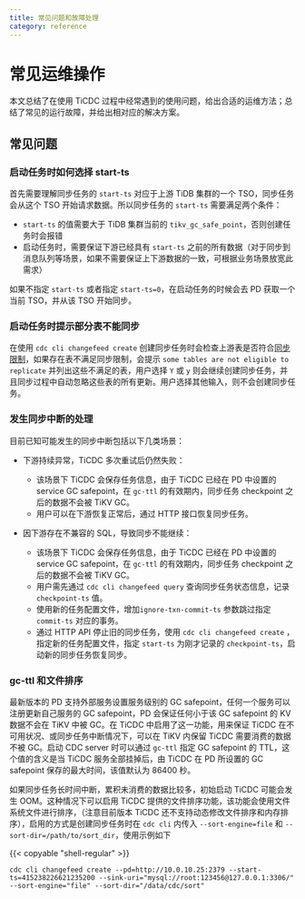 ```yaml
---
title: 常见问题和故障处理
category: reference
---
```


# 常见运维操作

本文总结了在使用 TiCDC 过程中经常遇到的使用问题，给出合适的运维方法；总结了常见的运行故障，并给出相对应的解决方案。

## 常见问题

### 启动任务时如何选择 start-ts

首先需要理解同步任务的 `start-ts` 对应于上游 TiDB 集群的一个 TSO，同步任务会从这个 TSO 开始请求数据。所以同步任务的 `start-ts` 需要满足两个条件：

- `start-ts` 的值需要大于 TiDB 集群当前的 `tikv_gc_safe_point`，否则创建任务时会报错
- 启动任务时，需要保证下游已经具有 `start-ts` 之前的所有数据（对于同步到消息队列等场景，如果不需要保证上下游数据的一致，可根据业务场景放宽此需求）

如果不指定 `start-ts` 或者指定 `start-ts=0`，在启动任务的时候会去 PD 获取一个当前 TSO，并从该 TSO 开始同步。

### 启动任务时提示部分表不能同步

在使用 `cdc cli changefeed create` 创建同步任务时会检查上游表是否符合[同步限制](/reference/tools/ticdc/overview.md#同步限制)，如果存在表不满足同步限制，会提示 `some tables are not eligible to replicate` 并列出这些不满足的表，用户选择 `Y` 或 `y` 则会继续创建同步任务，并且同步过程中自动忽略这些表的所有更新。用户选择其他输入，则不会创建同步任务。

### 发生同步中断的处理

目前已知可能发生的同步中断包括以下几类场景：

- 下游持续异常，TiCDC 多次重试后仍然失败：

    - 该场景下 TiCDC 会保存任务信息，由于 TiCDC 已经在 PD 中设置的 service GC safepoint，在 `gc-ttl` 的有效期内，同步任务 checkpoint 之后的数据不会被 TiKV GC。
    - 用户可以在下游恢复正常后，通过 HTTP 接口恢复同步任务。

- 因下游存在不兼容的 SQL，导致同步不能继续：

    - 该场景下 TiCDC 会保存任务信息，由于 TiCDC 已经在 PD 中设置的 service GC safepoint，在 `gc-ttl` 的有效期内，同步任务 checkpoint 之后的数据不会被 TiKV GC。
    - 用户需先通过 `cdc cli changefeed query` 查询同步任务状态信息，记录 `checkpoint-ts` 值。
    - 使用新的任务配置文件，增加`ignore-txn-commit-ts` 参数跳过指定 `commit-ts` 对应的事务。
    - 通过 HTTP API 停止旧的同步任务，使用 `cdc cli changefeed create` ，指定新的任务配置文件，指定 `start-ts` 为刚才记录的 `checkpoint-ts`，启动新的同步任务恢复同步。

### gc-ttl 和文件排序

最新版本的 PD 支持外部服务设置服务级别的 GC safepoint，任何一个服务可以注册更新自己服务的 GC safepoint，PD 会保证任何小于该 GC safepoint 的 KV 数据不会在 TiKV 中被 GC。在 TiCDC 中启用了这一功能，用来保证 TiCDC 在不可用状况、或同步任务中断情况下，可以在 TiKV 内保留 TiCDC 需要消费的数据不被 GC。启动 CDC server 时可以通过 `gc-ttl` 指定 GC safepoint 的 TTL，这个值的含义是当 TiCDC 服务全部挂掉后，由 TiCDC 在 PD 所设置的 GC safepoint 保存的最大时间，该值默认为 86400 秒。

如果同步任务长时间中断，累积未消费的数据比较多，初始启动 TiCDC 可能会发生 OOM。这种情况下可以启用 TiCDC 提供的文件排序功能，该功能会使用文件系统文件进行排序，（注意目前版本 TiCDC 还不支持动态修改文件排序和内存排序），启用的方式是创建同步任务时在 `cdc cli` 内传入 `--sort-engine=file` 和 `--sort-dir=/path/to/sort_dir`，使用示例如下

{{< copyable "shell-regular" >}}

```shell
cdc cli changefeed create --pd=http://10.0.10.25:2379 --start-ts=415238226621235200 --sink-uri="mysql://root:123456@127.0.0.1:3306/" --sort-engine="file" --sort-dir="/data/cdc/sort"
```
